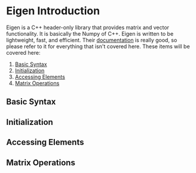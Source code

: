# Eigen Introduction
Eigen is a C++ header-only library that provides matrix and vector 
functionality. It is basically the Numpy of C++. Eigen is written to be 
lightweight, fast, and efficient. Their 
[documentation](https://eigen.tuxfamily.org/dox/) is really good, so please 
refer to it for everything that isn't covered here. These items will be covered 
here:

  1. [Basic Syntax](#basic-syntax)
  2. [Initialization](#initialization)
  3. [Accessing Elements](#accessing-elements)
  4. [Matrix Operations](#matrix-operations)

## Basic Syntax

## Initialization

## Accessing Elements

## Matrix Operations


